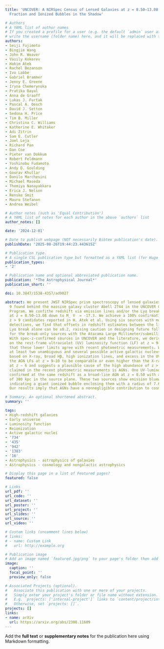 ```yaml
---
title: 'UNCOVER: A NIRSpec Census of Lensed Galaxies at z = 8.50–13.08 Probing a High-AGN
  Fraction and Ionized Bubbles in the Shadow'

# Authors
# A YAML list of author names
# If you created a profile for a user (e.g. the default `admin` user at `content/authors/admin/`), 
# write the username (folder name) here, and it will be replaced with their full name and linked to their profile.
authors:
- Seiji Fujimoto
- Bingjie Wang
- John R. Weaver
- Vasily Kokorev
- Hakim Atek
- Rachel Bezanson
- Ivo Labbe
- Gabriel Brammer
- Jenny E. Greene
- Iryna Chemerynska
- Pratika Dayal
- Anna de Graaff
- Lukas J. Furtak
- Pascal A. Oesch
- David J. Setton
- Sedona H. Price
- Tim B. Miller
- Christina C. Williams
- Katherine E. Whitaker
- Adi Zitrin
- Sam E. Cutler
- Joel Leja
- Richard Pan
- Dan Coe
- Pieter van Dokkum
- Robert Feldmann
- Yoshinobu Fudamoto
- Andy D. Goulding
- Gourav Khullar
- Danilo Marchesini
- Michael Maseda
- Themiya Nanayakkara
- Erica J. Nelson
- Renske Smit
- Mauro Stefanon
- Andrea Weibel

# Author notes (such as 'Equal Contribution')
# A YAML list of notes for each author in the above `authors` list
author_notes: []

date: '2024-12-01'

# Date to publish webpage (NOT necessarily Bibtex publication's date).
publishDate: '2025-08-26T19:44:23.443615Z'

# Publication type.
# A single CSL publication type but formatted as a YAML list (for Hugo requirements).
publication_types:
- '2'

# Publication name and optional abbreviated publication name.
publication: '*The Astrophysical Journal*'
publication_short: ''

doi: 10.3847/1538-4357/ad9027

abstract: We present JWST NIRSpec prism spectroscopy of lensed galaxies at z gtrsim
  9 found behind the massive galaxy cluster Abell 2744 in the UNCOVER Cycle 1 Treasury
  Program. We confithe redshift via emission lines and/or the Lyα break for 10 galaxies
  at z = 8.50–13.08 down to M_ V  = ‑17.3. We achieve a 100% confirmation rate for
  z > 9 candidates reported in H. Atek et al. Using six sources with multiple line
  detections, we find that offsets in redshift estimates between the lines and the
  Lyα break alone can be ±0.2, raising caution in designing future follow-up spectroscopy
  for the break-only sources with the Atacama Large Millimeter/submillimeter Array.
  With spec-z-confirmed sources in UNCOVER and the literature, we derive lower limits
  on the rest-frame ultraviolet (UV) luminosity function (LF) at z ≃ 9–12 and find
  that these lower limits agree with recent photometric measurements. We identify
  at least two unambiguous and several possible active galactic nucleus (AGN) systems
  based on X-ray, broad Hβ, high ionization lines, and excess in the UV LF. This requires
  the AGN LFs at z ≃ 9–10 to be comparable or even higher than the X-ray AGN LF estimated
  at z ∼ 6 and suggests a plausible cause of the high abundance of z > 9 galaxies
  claimed in the recent photometric measurements is AGNs. One UV-luminous source is
  confirmed at the same redshift as a broad-line AGN at z = 8.50 with a physical separation
  of 380 kpc in the source plane. These two sources show emission blueward of Lyα,
  indicating a giant ionized bubble enclosing them with a radius of 7.69 ± 0.18 pMpc.
  Our results imply that AGNs have a nonnegligible contribution to cosmic reionization.

# Summary. An optional shortened abstract.
summary: ''

tags:
- High-redshift galaxies
- Early universe
- Luminosity function
- Reionization
- Active galactic nuclei
- '734'
- '435'
- '942'
- '1383'
- '16'
- Astrophysics - astrophysics of galaxies
- Astrophysics - cosmology and nongalactic astrophysics

# Display this page in a list of Featured pages?
featured: false

# Links
url_pdf: ''
url_code: ''
url_dataset: ''
url_poster: ''
url_project: ''
url_slides: ''
url_source: ''
url_video: ''

# Custom links (uncomment lines below)
# links:
# - name: Custom Link
#   url: http://example.org

# Publication image
# Add an image named `featured.jpg/png` to your page's folder then add a caption below.
image:
  caption: ''
  focal_point: ''
  preview_only: false

# Associated Projects (optional).
#   Associate this publication with one or more of your projects.
#   Simply enter your project's folder or file name without extension.
#   E.g. `projects: ['internal-project']` links to `content/project/internal-project/index.md`.
#   Otherwise, set `projects: []`.
projects: []
links:
- name: arXiv
  url: https://arxiv.org/abs/2308.11609
---
```


Add the **full text** or **supplementary notes** for the publication here using Markdown formatting.
